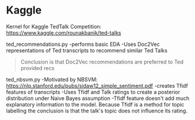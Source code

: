 # Kaggle

Kernel for Kaggle TedTalk Competition: https://www.kaggle.com/rounakbanik/ted-talks

ted_recommendations.py 
-performs basic EDA
-Uses Doc2Vec representations of Ted transcripts to recommend similar Ted Talks
  >Conclusion is that Doc2Vec recommendations are preferred to Ted provided recs
  
ted_nbsvm.py
-Motivated by NBSVM: https://nlp.stanford.edu/pubs/sidaw12_simple_sentiment.pdf
-creates Tfidf features of transcripts
-Uses Tfidf and Talk ratings to create a posterior distribution under Naive Bayes assumption
-Tfidf feature doesn't add much explanatory information to the model. Because Tfidf is a method for topic labelling the conclusion is that the talk's topic does not influence its rating.
  
